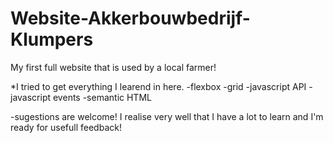 # Website-Akkerbouwbedrijf-Klumpers
My first full website that is used by a local farmer!

*I tried to get everything I learend in here. 
-flexbox
-grid
-javascript API
-javascript events 
-semantic HTML


-sugestions are welcome! I realise very well that I have a lot to learn and I'm ready for usefull feedback!
